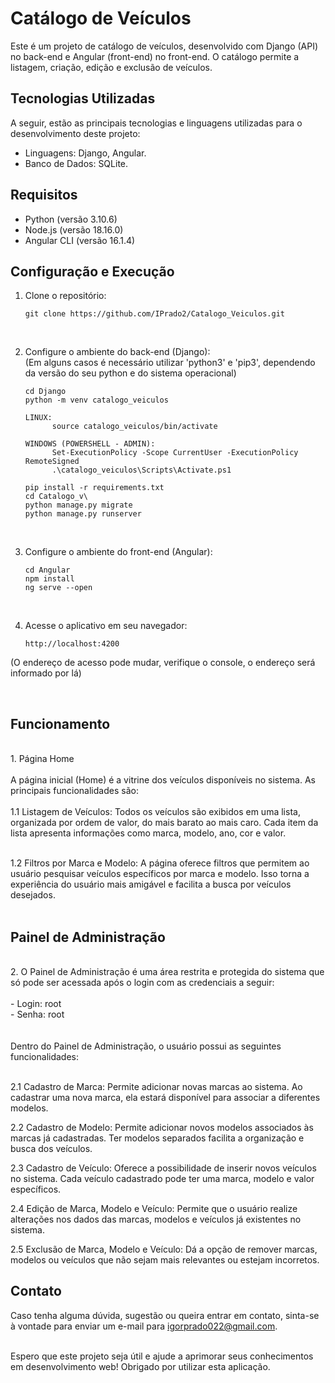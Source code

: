 
# Catálogo de Veículos

Este é um projeto de catálogo de veículos, desenvolvido com Django (API) no back-end e Angular (front-end) no front-end. O catálogo permite a listagem, criação, edição e exclusão de veículos.

## Tecnologias Utilizadas
A seguir, estão as principais tecnologias e linguagens utilizadas para o desenvolvimento deste projeto:

- Linguagens: Django, Angular. 
- Banco de Dados: SQLite.

## Requisitos

- Python (versão 3.10.6)
- Node.js (versão 18.16.0)
- Angular CLI (versão 16.1.4)

## Configuração e Execução

1. Clone o repositório:

   ```shell
   git clone https://github.com/IPrado2/Catalogo_Veiculos.git
<br>

2. Configure o ambiente do back-end (Django):<br>
   (Em alguns casos é necessário utilizar 'python3' e 'pip3', dependendo da versão do seu python e do sistema operacional)<br>

      ```shell
     cd Django
     python -m venv catalogo_veiculos

      LINUX:
            source catalogo_veiculos/bin/activate

      WINDOWS (POWERSHELL - ADMIN):
            Set-ExecutionPolicy -Scope CurrentUser -ExecutionPolicy RemoteSigned
            .\catalogo_veiculos\Scripts\Activate.ps1

      pip install -r requirements.txt
      cd Catalogo_v\
      python manage.py migrate
      python manage.py runserver
      ```
<br>

3. Configure o ambiente do front-end (Angular):

      ```shell
      cd Angular
      npm install
      ng serve --open
 <br>  

4. Acesse o aplicativo em seu navegador:

   ```shell
   http://localhost:4200
   ```
(O endereço de acesso pode mudar, verifique o console, o endereço será informado por lá)<br>

   <br>

## Funcionamento   
   <br>
1. Página Home<br><br>
   A página inicial (Home) é a vitrine dos veículos disponíveis no sistema. As principais funcionalidades são:<br>
<br>
1.1 Listagem de Veículos: Todos os veículos são exibidos em uma lista, organizada por ordem de valor, do mais barato ao mais caro. Cada item da lista apresenta informações como marca, modelo, ano, cor e valor.<br><br>

1.2 Filtros por Marca e Modelo: A página oferece filtros que permitem ao usuário pesquisar veículos específicos por marca e modelo. Isso torna a experiência do usuário mais amigável e facilita a busca por veículos desejados.<br><br>

## Painel de Administração
<br>
2. O Painel de Administração é uma área restrita e protegida do sistema que só pode ser acessada após o login com as credenciais a seguir:<br><br>
- Login: root<br>
- Senha: root<br>
<br><br>
Dentro do Painel de Administração, o usuário possui as seguintes funcionalidades:<br><br>

2.1 Cadastro de Marca: Permite adicionar novas marcas ao sistema. Ao cadastrar uma nova marca, ela estará disponível para associar a diferentes modelos.<br>

2.2 Cadastro de Modelo: Permite adicionar novos modelos associados às marcas já cadastradas. Ter modelos separados facilita a organização e busca dos veículos.<br>

2.3 Cadastro de Veículo: Oferece a possibilidade de inserir novos veículos no sistema. Cada veículo cadastrado pode ter uma marca, modelo e valor específicos.<br>

2.4 Edição de Marca, Modelo e Veículo: Permite que o usuário realize alterações nos dados das marcas, modelos e veículos já existentes no sistema.<br>

2.5 Exclusão de Marca, Modelo e Veículo: Dá a opção de remover marcas, modelos ou veículos que não sejam mais relevantes ou estejam incorretos.<br>


## Contato
Caso tenha alguma dúvida, sugestão ou queira entrar em contato, sinta-se à vontade para enviar um e-mail para igorprado022@gmail.com.<br><br>

Espero que este projeto seja útil e ajude a aprimorar seus conhecimentos em desenvolvimento web! Obrigado por utilizar esta aplicação.<br>

